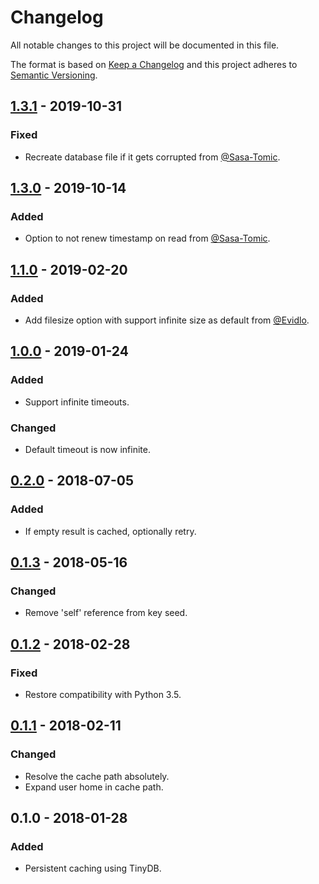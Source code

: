 # Changelog
All notable changes to this project will be documented in this file.

The format is based on [Keep a Changelog](http://keepachangelog.com/en/1.0.0/)
and this project adheres to [Semantic Versioning](http://semver.org/spec/v2.0.0.html).

## [1.3.1] - 2019-10-31
### Fixed
- Recreate database file if it gets corrupted from [@Sasa-Tomic](https://gitlab.com/sasa-tomic).

## [1.3.0] - 2019-10-14
### Added
- Option to not renew timestamp on read from [@Sasa-Tomic](https://gitlab.com/sasa-tomic).

## [1.1.0] - 2019-02-20
### Added
- Add filesize option with support infinite size as default from [@Evidlo](https://gitlab.com/Evidlo).

## [1.0.0] - 2019-01-24
### Added
- Support infinite timeouts.

### Changed
- Default timeout is now infinite.

## [0.2.0] - 2018-07-05
### Added
- If empty result is cached, optionally retry.

## [0.1.3] - 2018-05-16
### Changed
- Remove 'self' reference from key seed.

## [0.1.2] - 2018-02-28
### Fixed
- Restore compatibility with Python 3.5.

## [0.1.1] - 2018-02-11
### Changed
- Resolve the cache path absolutely.
- Expand user home in cache path.

## 0.1.0 - 2018-01-28
### Added
- Persistent caching using TinyDB.

[0.1.1]: https://gitlab.com/radek-sprta/cachalot/compare/v0.1.0...v0.1.1
[0.1.2]: https://gitlab.com/radek-sprta/cachalot/compare/v0.1.1...v0.1.2
[0.1.3]: https://gitlab.com/radek-sprta/cachalot/compare/v0.1.2...v0.1.3
[0.2.0]: https://gitlab.com/radek-sprta/cachalot/compare/v0.1.3...v0.2.0
[1.0.0]: https://gitlab.com/radek-sprta/cachalot/compare/v0.2.0...v1.0.0
[1.1.0]: https://gitlab.com/radek-sprta/cachalot/compare/v1.0.0...v1.1.0
[1.3.0]: https://gitlab.com/radek-sprta/cachalot/compare/v1.1.0...v1.2.0
[1.3.1]: https://gitlab.com/radek-sprta/cachalot/compare/v1.2.0...v1.3.1
